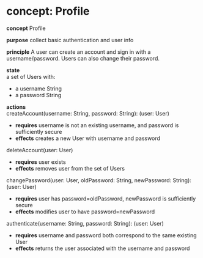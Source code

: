# concept: Profile

**concept** Profile

**purpose** collect basic authentication and user info

**principle** A user can create an account and sign in with a username/password. Users can also change their password. 

**state**  
a set of Users with:  
- a username String  
- a password String 

**actions**  
createAccount(username: String, password: String): (user: User)  
- **requires** username is not an existing username, and password is sufficiently secure  
- **effects** creates a new User with username and password

deleteAccount(user: User)  
- **requires** user exists  
- **effects** removes user from the set of Users

changePassword(user: User, oldPassword: String, newPassword: String): (user: User)
- **requires** user has password=oldPassword, newPassword is sufficiently secure
- **effects** modifies user to have password=newPassword

authenticate(username: String, password: String): (user: User)  
- **requires** username and password both correspond to the same existing User  
- **effects** returns the user associated with the username and password